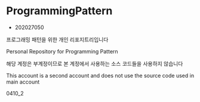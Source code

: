 # ProgrammingPattern
* 202027050

프로그래밍 패턴을 위한 개인 리포지트리입니다

Personal Repository for Programming Pattern

해당 계정은 부계정이므로 본 계정에서 사용하는 소스 코드들을 사용하지 않습니다

This account is a second account and does not use the source code used in main account

0410_2
